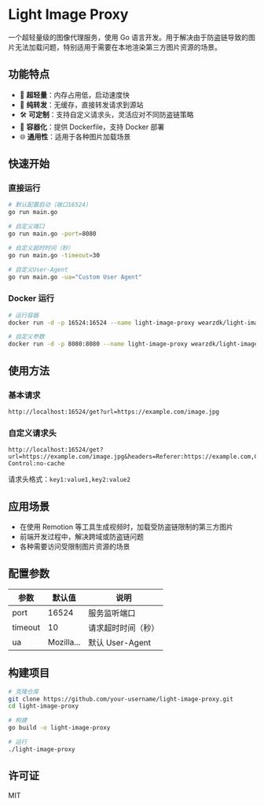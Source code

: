 # Light Image Proxy

一个超轻量级的图像代理服务，使用 Go 语言开发。用于解决由于防盗链导致的图片无法加载问题，特别适用于需要在本地渲染第三方图片资源的场景。

## 功能特点

- 🚀 **超轻量**：内存占用低，启动速度快
- 🔄 **纯转发**：无缓存，直接转发请求到源站
- 🛠️ **可定制**：支持自定义请求头，灵活应对不同防盗链策略
- 🐳 **容器化**：提供 Dockerfile，支持 Docker 部署
- 🌐 **通用性**：适用于各种图片加载场景

## 快速开始

### 直接运行

```bash
# 默认配置启动（端口16524）
go run main.go

# 自定义端口
go run main.go -port=8080

# 自定义超时时间（秒）
go run main.go -timeout=30

# 自定义User-Agent
go run main.go -ua="Custom User Agent"
```

### Docker 运行

```bash
# 运行容器
docker run -d -p 16524:16524 --name light-image-proxy wearzdk/light-image-proxy

# 自定义参数
docker run -d -p 8080:8080 --name light-image-proxy wearzdk/light-image-proxy -port=8080
```

## 使用方法

### 基本请求

```
http://localhost:16524/get?url=https://example.com/image.jpg
```

### 自定义请求头

```
http://localhost:16524/get?url=https://example.com/image.jpg&headers=Referer:https://example.com,Cache-Control:no-cache
```

请求头格式：`key1:value1,key2:value2`

## 应用场景

- 在使用 Remotion 等工具生成视频时，加载受防盗链限制的第三方图片
- 前端开发过程中，解决跨域或防盗链问题
- 各种需要访问受限制图片资源的场景

## 配置参数

| 参数    | 默认值     | 说明               |
| ------- | ---------- | ------------------ |
| port    | 16524      | 服务监听端口       |
| timeout | 10         | 请求超时时间（秒） |
| ua      | Mozilla... | 默认 User-Agent    |

## 构建项目

```bash
# 克隆仓库
git clone https://github.com/your-username/light-image-proxy.git
cd light-image-proxy

# 构建
go build -o light-image-proxy

# 运行
./light-image-proxy
```

## 许可证

MIT

